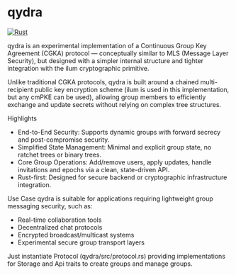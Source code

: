 # qydra

[![Rust](https://github.com/reenboog/qydra/actions/workflows/rust.yml/badge.svg?branch=master)](https://github.com/reenboog/qydra/actions/workflows/rust.yml)

qydra is an experimental implementation of a Continuous Group Key Agreement (CGKA) protocol — conceptually similar to MLS (Message Layer Security), but designed with a simpler internal structure and tighter integration with the ilum cryptographic primitive.

Unlike traditional CGKA protocols, qydra is built around a chained multi-recipient public key encryption scheme (ilum is used in this implementation, but any cmPKE can be used), allowing group members to efficiently exchange and update secrets without relying on complex tree structures.

Highlights
- End-to-End Security: Supports dynamic groups with forward secrecy and post-compromise security.
- Simplified State Management: Minimal and explicit group state, no ratchet trees or binary trees.
- Core Group Operations: Add/remove users, apply updates, handle invitations and epochs via a clean, state-driven API.
- Rust-first: Designed for secure backend or cryptographic infrastructure integration.

Use Case
qydra is suitable for applications requiring lightweight group messaging security, such as:

- Real-time collaboration tools
- Decentralized chat protocols
- Encrypted broadcast/multicast systems
- Experimental secure group transport layers

Just instantiate Protocol (qydra/src/protocol.rs) providing implementations for Storage and Api traits to create groups and manage groups.
